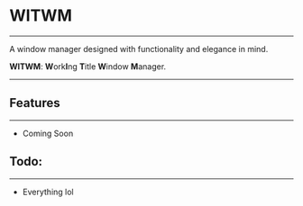 # WITWM

--------------------------------------------------------------------
A window manager designed with functionality and elegance in mind. 

**WITWM**: **W**ork**I**ng **T**itle **W**indow **M**anager.

--------------------------------------------------------------------


## Features

--------------------------------------------------------------------
* Coming Soon

## Todo:

--------------------------------------------------------------------
* Everything lol

